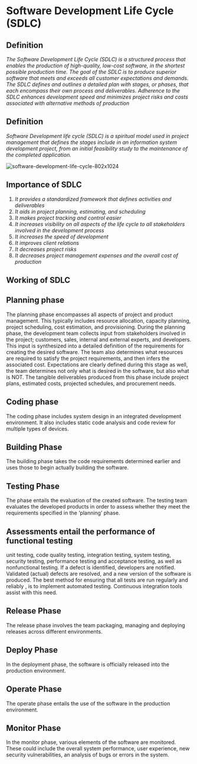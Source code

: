 # Software Development Life Cycle (SDLC)

## Definition
*The Software Development Life Cycle (SDLC) is a structured process that enables the production of high-quality, low-cost software, in the shortest possible production time. The goal of the SDLC is to produce superior software that meets and exceeds all customer expectations and demands. The SDLC defines and outlines a detailed plan with stages, or phases, that each encompass their own process and deliverables. Adherence to the SDLC enhances development speed and minimizes project risks and costs associated with alternative methods of production*
## Definition
*Software Development life cycle (SDLC) is a spiritual model used in project management that defines the stages include in an information system development project, from an initial feasibility study to the maintenance of the completed application.*

![software-development-life-cycle-802x1024](https://user-images.githubusercontent.com/125833255/226198954-bd8df596-ad71-472a-94ca-5592cce11e87.jpg)

 

## Importance of SDLC 
1.	*It provides a standardized framework that defines activities and deliverables*
2.	*It aids in project planning, estimating, and scheduling*
3.	*It makes project tracking and control easier*
4.	*It increases visibility on all aspects of the life cycle to all stakeholders involved in the development process*
5. *It increases the speed of development*
6.	*It improves client relations*
7.	*It decreases project risks*
8.	*It decreases project management expenses and the overall cost of production*
## Working of SDLC 
## Planning phase
The planning phase encompasses all aspects of project and product management. This typically includes resource allocation, capacity planning, project scheduling, cost estimation, and provisioning.
During the planning phase, the development team collects input from stakeholders involved in the project; customers, sales, internal and external experts, and developers. This input is synthesized into a detailed definition of the requirements for creating the desired software. The team also determines what resources are required to satisfy the project requirements, and then infers the associated cost.
Expectations are clearly defined during this stage as well, the team determines not only what is desired in the software, but also what is NOT. The tangible deliverables produced from this phase include project plans, estimated costs, projected schedules, and procurement needs. 
## Coding phase
The coding phase includes system design in an integrated development environment. It also includes static code analysis and code review for multiple types of devices.
## Building Phase
The building phase takes the code requirements determined earlier and uses those to begin actually building the software.
## Testing Phase
The phase entails the evaluation of the created software. The testing team evaluates the developed products in order to assess whether they meet the requirements specified in the ‘planning’ phase. 
## Assessments entail the performance of functional testing
unit testing, code quality testing, integration testing, system testing, security testing, performance testing and acceptance testing, as well as nonfunctional testing. If a defect is identified, developers are notified. Validated (actual) defects are resolved, and a new version of the software is produced.
The best method for ensuring that all tests are run regularly and reliably , is to implement automated testing. Continuous integration tools assist with this need.
## Release Phase
The release phase involves the team packaging, managing and deploying releases across different environments.
## Deploy Phase
In the deployment phase, the software is officially released into the production environment. 
## Operate Phase
The operate phase entails the use of the software in the production environment.
## Monitor Phase
In the monitor phase, various elements of the software are monitored. These could include the overall system performance, user experience, new security vulnerabilities, an analysis of bugs or errors in the system.
